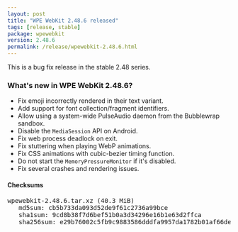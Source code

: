 ```yaml
---
layout: post
title: "WPE WebKit 2.48.6 released"
tags: [release, stable]
package: wpewebkit
version: 2.48.6
permalink: /release/wpewebkit-2.48.6.html
---
```


This is a bug fix release in the stable 2.48 series.

### What's new in WPE WebKit 2.48.6?

- Fix emoji incorrectly rendered in their text variant.
- Add support for font collection/fragment identifiers.
- Allow using a system-wide PulseAudio daemon from the Bubblewrap sandbox.
- Disable the `MediaSession` API on Android.
- Fix web process deadlock on exit.
- Fix stuttering when playing WebP animations.
- Fix CSS animations with cubic-bezier timing function.
- Do not start the `MemoryPressureMonitor` if it's disabled.
- Fix several crashes and rendering issues.

#### Checksums

<pre>
wpewebkit-2.48.6.tar.xz (40.3 MiB)
   md5sum: cb5b733da093d52de9f61c2736a99bce
   sha1sum: 9cd8b38f7d6bef51b0a3d34296e16b1e63d2ffca
   sha256sum: e29b76002c5fb9c9883586dddfa9957da1782b01af66decb10669e6f2b2142aa
</pre>
